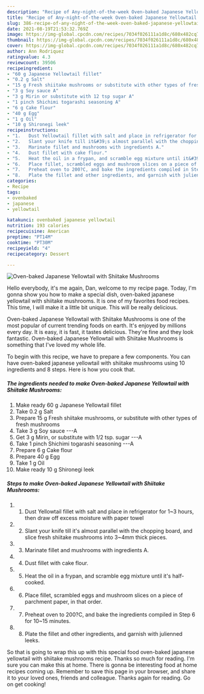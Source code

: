 ```yaml
---
description: "Recipe of Any-night-of-the-week Oven-baked Japanese Yellowtail with Shiitake Mushrooms"
title: "Recipe of Any-night-of-the-week Oven-baked Japanese Yellowtail with Shiitake Mushrooms"
slug: 386-recipe-of-any-night-of-the-week-oven-baked-japanese-yellowtail-with-shiitake-mushrooms
date: 2021-08-19T21:53:32.769Z
image: https://img-global.cpcdn.com/recipes/7034f026111a1d8c/680x482cq70/oven-baked-japanese-yellowtail-with-shiitake-mushrooms-recipe-main-photo.jpg
thumbnail: https://img-global.cpcdn.com/recipes/7034f026111a1d8c/680x482cq70/oven-baked-japanese-yellowtail-with-shiitake-mushrooms-recipe-main-photo.jpg
cover: https://img-global.cpcdn.com/recipes/7034f026111a1d8c/680x482cq70/oven-baked-japanese-yellowtail-with-shiitake-mushrooms-recipe-main-photo.jpg
author: Ann Rodriquez
ratingvalue: 4.3
reviewcount: 39506
recipeingredient:
- "60 g Japanese Yellowtail fillet"
- "0.2 g Salt"
- "15 g Fresh shiitake mushrooms or substitute with other types of fresh mushrooms"
- "3 g Soy sauce A"
- "3 g Mirin or substitute with 12 tsp sugar A"
- "1 pinch Shichimi togarashi seasoning A"
- "6 g Cake flour"
- "40 g Egg"
- "1 g Oil"
- "10 g Shironegi leek"
recipeinstructions:
- "1.	Dust Yellowtail fillet with salt and place in refrigerator for 1~3 hours, then draw off excess moisture with paper towel"
- "2.	Slant your knife till it&#39;s almost parallel with the chopping board, and slice fresh shiitake mushrooms into 3~4mm thick pieces."
- "3.	Marinate fillet and mushrooms with ingredients A."
- "4.	Dust fillet with cake flour."
- "5.	Heat the oil in a frypan, and scramble egg mixture until it&#39;s half-cooked."
- "6.	Place fillet, scrambled eggs and mushroom slices on a piece of parchment paper, in that order."
- "7.	Preheat oven to 200?C, and bake the ingredients compiled in Step 6 for 10~15 minutes."
- "8.	Plate the fillet and other ingredients, and garnish with julienned leeks."
categories:
- Recipe
tags:
- ovenbaked
- japanese
- yellowtail

katakunci: ovenbaked japanese yellowtail 
nutrition: 193 calories
recipecuisine: American
preptime: "PT14M"
cooktime: "PT30M"
recipeyield: "4"
recipecategory: Dessert

---
```



![Oven-baked Japanese Yellowtail with Shiitake Mushrooms](https://img-global.cpcdn.com/recipes/7034f026111a1d8c/680x482cq70/oven-baked-japanese-yellowtail-with-shiitake-mushrooms-recipe-main-photo.jpg)

Hello everybody, it's me again, Dan, welcome to my recipe page. Today, I'm gonna show you how to make a special dish, oven-baked japanese yellowtail with shiitake mushrooms. It is one of my favorites food recipes. This time, I will make it a little bit unique. This will be really delicious.



Oven-baked Japanese Yellowtail with Shiitake Mushrooms is one of the most popular of current trending foods on earth. It's enjoyed by millions every day. It is easy, it is fast, it tastes delicious. They're fine and they look fantastic. Oven-baked Japanese Yellowtail with Shiitake Mushrooms is something that I've loved my whole life.


To begin with this recipe, we have to prepare a few components. You can have oven-baked japanese yellowtail with shiitake mushrooms using 10 ingredients and 8 steps. Here is how you cook that.

<!--inarticleads1-->

##### The ingredients needed to make Oven-baked Japanese Yellowtail with Shiitake Mushrooms:

1. Make ready 60 g Japanese Yellowtail fillet
1. Take 0.2 g Salt
1. Prepare 15 g Fresh shiitake mushrooms, or substitute with other types of fresh mushrooms
1. Take 3 g Soy sauce ---A
1. Get 3 g Mirin, or substitute with 1/2 tsp. sugar ---A
1. Take 1 pinch Shichimi togarashi seasoning ---A
1. Prepare 6 g Cake flour
1. Prepare 40 g Egg
1. Take 1 g Oil
1. Make ready 10 g Shironegi leek




<!--inarticleads2-->

##### Steps to make Oven-baked Japanese Yellowtail with Shiitake Mushrooms:

1. 1.	Dust Yellowtail fillet with salt and place in refrigerator for 1~3 hours, then draw off excess moisture with paper towel
1. 2.	Slant your knife till it&#39;s almost parallel with the chopping board, and slice fresh shiitake mushrooms into 3~4mm thick pieces.
1. 3.	Marinate fillet and mushrooms with ingredients A.
1. 4.	Dust fillet with cake flour.
1. 5.	Heat the oil in a frypan, and scramble egg mixture until it&#39;s half-cooked.
1. 6.	Place fillet, scrambled eggs and mushroom slices on a piece of parchment paper, in that order.
1. 7.	Preheat oven to 200?C, and bake the ingredients compiled in Step 6 for 10~15 minutes.
1. 8.	Plate the fillet and other ingredients, and garnish with julienned leeks.




So that is going to wrap this up with this special food oven-baked japanese yellowtail with shiitake mushrooms recipe. Thanks so much for reading. I'm sure you can make this at home. There is gonna be interesting food at home recipes coming up. Remember to save this page in your browser, and share it to your loved ones, friends and colleague. Thanks again for reading. Go on get cooking!
